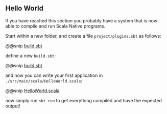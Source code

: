 ## Hello World

If you have reached this section you probably have a system that is now able to compile and run Scala Native programs.

Start within a new folder,
and create a file ```project/plugins.sbt``` as follows:

@@snip [build.sbt](../../../../../project/plugins.sbt)

define a new ```build.sbt```:

@@snip [build.sbt](../../../../../build.sbt)

and now you can write your first application in ```./src/main/scala/HelloWorld.scala```:

@@snip [HelloWorld.scala](../../scala/HelloWorld.scala)

now simply run ```sbt run``` to get everything compiled and have the expected output!
